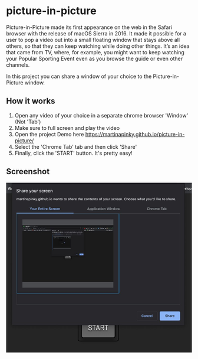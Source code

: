 # picture-in-picture
Picture-in-Picture made its first appearance on the web in the Safari browser with the release of macOS Sierra in 2016. It made it possible for a user to pop a video out into a small floating window that stays above all others, so that they can keep watching while doing other things. It’s an idea that came from TV, where, for example, you might want to keep watching your Popular Sporting Event even as you browse the guide or even other channels.

In this project you can share a window of your choice to the Picture-in-Picture window.

## How it works
1. Open any video of your choice in a separate chrome browser 'Window' (Not 'Tab')
2. Make sure to full screen and play the video
3. Open the project Demo here https://martinapinky.github.io/picture-in-picture/
4. Select the 'Chrome Tab' tab and then click 'Share'
5. Finally, click the 'START' button. It's pretty easy!

## Screenshot
![screenshot](https://github.com/martinapinky/picture-in-picture/blob/master/screenshot.jpg?raw=true)

